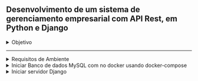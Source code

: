 ## Desenvolvimento de um sistema de gerenciamento empresarial com API Rest, em Python e Django

<details><summary>Objetivo</summary>

- Todas as Regras de Negócio, presentes no Anexo 1, devem ser seguidas e desenvolvidas em Python e Django (versão 3.0 ou superior );
- Desenvolvimento da API Rest para realização do CRUD e demais atividades;
- Os programas e módulos necessários para a aplicação desenvolvida devem ser listados;
- Toda os artefatos (código, arquivos de configuração, desenho da arquitetura...) desenvolvidos precisam estar disponíveis em um repositório de versionamento de código acessível pelo time de avaliadores;

Desejáveis

- O banco de dados utilizado ser MySQL;
- Implementação em contêineres Docker (versão 19.03.6 ou superior);
- Implementação automatizada via Docker-Compose;
- Aplicação e banco de dados em ambientes separados;
- Desenvolvimento de Testes;
- Presença de Documentação;

Critérios de Avaliação

- Atendimento dos requisitos e Regras de Negócios;
- Atendimentos dos desejáveis;
- Clareza e coerência do código;
- Desempenho da solução;
- Criatividade;

Observações

- Os requisitos são requisitos funcionais e não funcionais da solução, mas a criatividade pode ser exercitada e é encorajada. A inclusão de outras funcionalidades é encorajada.
- Google, StackOverflow são seus amigos. Contudo, essa é uma atividade individual. Qualquer evidência de plágio ou cópia de artefatos online será motivo de exclusão do processo seletivo.

</details>

---

<details><summary>Requisitos de Ambiente</summary>

- Windows10/11
- - WSL2 Ubuntu-20.04
- - - Git
- - - Docker-Compose version 1.25.0
- - - Docker Engine Version: 23.0.3
- - - - MySQL 8.0.32
- - - Python 3.8.10
- - - mysqlclient-2.1.1
- - - mysql_connector_python-8.0.32
- - - shortuuid
- - - djangorestframework-3.14
- - - Django 4.0.6

    </details>

<details><summary>Iniciar Banco de dados MySQL com no docker usando docker-compose</summary>

### No terminal WSL2 execute os seguintes comandos:

-      git clone https://github.com/guilhermeforprojeto/enterprise_management_MySQL.git

Navegue até a pasta enterprise_management_MySQL:

-      cd enterprise_management_MySQL

Adicione o usuário atual (definido pela variável $USER) ao grupo docker no sistema operacional Linux.

-        sudo usermod -aG docker $USER

Verifique o status do docker, execute:

-      service docker status

- - Se a saída do terminal exibir \* Docker is not running, execute o comando abaixo com privilégios de superusuário (sudo). O comando solicitará a senha do usuário, digite:

- - -        sudo service docker start
- - - - Então vera a seguinte saida do terminal: \* Starting Docker: docker

Navegue até a pasta /docker onde comtém o arquivo `docker-compose.yml` com as configurações da imagem do mysql execute:

-     cd docker
-     docker-compose up -d --build
- -     Saida esperada do terminal:
        Creating network "docker_default" with the default driver
        Creating base-mysql ... done

- <details><summary>Curiosidade docker-compose</summary>
  - O comando docker-compose up -d --build é
  usado para construir e iniciar contêineres de aplicativos com Docker Compose.

  `up`: inicia e constrói os contêineres especificados no arquivo docker-compose.yml.

  `-d`: executa os contêineres em segundo plano (detached mode), ou seja, sem bloquear o terminal.

  `--build`: constrói imagens Docker a partir dos arquivos Dockerfile especificados em cada serviço listado no arquivo docker-compose.yml.
  O arquivo docker-compose.yml é um arquivo YAML que descreve como os contêineres do aplicativo são configurados, incluindo imagens, portas de contêiner e redes.

  O comando docker-compose up é geralmente usado no diretório onde o arquivo docker-compose.yml está localizado. Ele lê o arquivo docker-compose.yml e cria ou inicia os contêineres especificados nele. A opção -d é usada para iniciar os contêineres em segundo plano. A opção --build é usada para garantir que as imagens dos contêineres sejam reconstruídas sempre que houver alterações nos arquivos Dockerfile.

  Em resumo, o comando docker-compose up -d --build inicia e constrói os contêineres do aplicativo especificado no arquivo docker-compose.yml em segundo plano e garante que as imagens dos contêineres sejam sempre reconstruídas a partir dos arquivos Dockerfile.

</details>

<details><summary> Iniciar servidor Django</summary>

- navegue até a pasta `enterprise_management_MySQL/django/GerenciamentoEmpresarial` onde esta o arquivo `manage.py` e execute o seguinte comando:

      python3.8 manage.py runserver

- Isso vai iniciar o servidor em `http://127.0.0.1:8000/`, onde podemos fazer o CRUD
</details>
